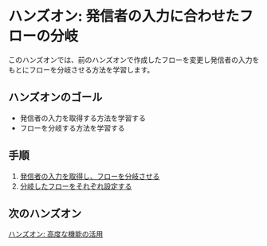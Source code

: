 # ハンズオン: 発信者の入力に合わせたフローの分岐

このハンズオンでは、前のハンズオンで作成したフローを変更し発信者の入力をもとにフローを分岐させる方法を学習します。

## ハンズオンのゴール
- 発信者の入力を取得する方法を学習する
- フローを分岐する方法を学習する

## 手順
1. [発信者の入力を取得し、フローを分岐させる](01-Gather-Split-Flow.md)
2. [分岐したフローをそれぞれ設定する](02-Setting-Wdigets.md)

## 次のハンズオン

[ハンズオン: 高度な機能の活用](/docs/03-Studio-Advanced-Features/00-Overview.md)